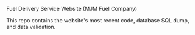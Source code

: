Fuel Delivery Service Website (MJM Fuel Company)

This repo contains the website's most recent code, database SQL dump, and data validation.
